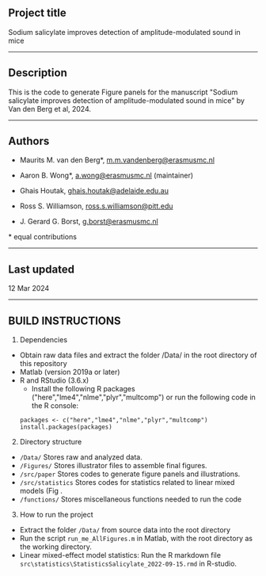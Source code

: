 ## Project title
Sodium salicylate improves detection of amplitude-modulated sound in mice

------------
## Description

This is the code to generate Figure panels for the manuscript "Sodium salicylate improves detection of amplitude-modulated sound in mice" by Van den Berg et al, 2024. 

--------

## Authors

- Maurits M. van den Berg*, m.m.vandenberg@erasmusmc.nl

- Aaron B. Wong*, a.wong@erasmusmc.nl (maintainer)

- Ghais Houtak, ghais.houtak@adelaide.edu.au

- Ross S. Williamson, ross.s.williamson@pitt.edu

- J. Gerard G. Borst, g.borst@erasmusmc.nl


\* equal contributions

---
## Last updated

12 Mar 2024

---
## BUILD INSTRUCTIONS

1) Dependencies

 - Obtain raw data files and extract the folder /Data/ in the root directory of this repository
 - Matlab (version 2019a or later)
 - R and RStudio (3.6.x)
   - Install the following R packages ("here","lme4","nlme","plyr","multcomp") or run the following code in the R console:
	```
	packages <- c("here","lme4","nlme","plyr","multcomp")
	install.packages(packages)
	```

2) Directory structure

  - `/Data/`  Stores raw and analyzed data.
  - `/Figures/`   Stores illustrator files to assemble final figures.
  - `/src/paper` Stores codes to generate figure panels and illustrations.
  - `/src/statistics` Stores codes for statistics related to linear mixed models (Fig .
  - `/functions/` Stores miscellaneous functions needed to run the code

3) How to run the project

 - Extract the folder `/Data/` from source data into the root directory
 - Run the script `run_me_AllFigures.m` in Matlab, with the root directory as the working directory.
 - Linear mixed-effect model statistics: Run the R markdown file `src\statistics\StatisticsSalicylate_2022-09-15.rmd` in R-studio. 
